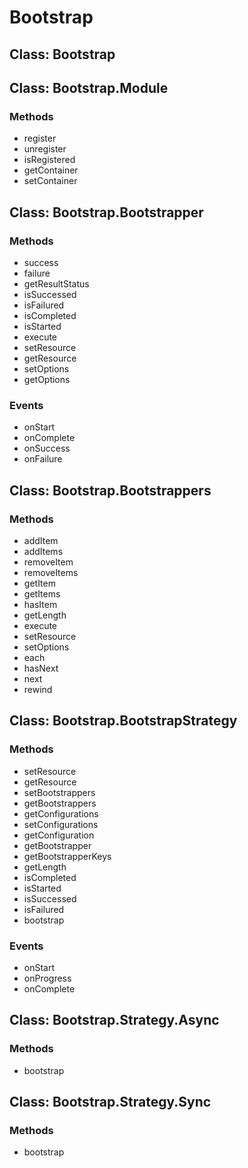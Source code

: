 
Bootstrap
==============================================================



Class: Bootstrap
--------------------------------------------------------------









Class: Bootstrap.Module
--------------------------------------------------------------

### Methods

* register
* unregister
* isRegistered
* getContainer
* setContainer


Class: Bootstrap.Bootstrapper
--------------------------------------------------------------


### Methods

* success
* failure
* getResultStatus
* isSuccessed
* isFailured
* isCompleted
* isStarted
* execute
* setResource
* getResource
* setOptions
* getOptions


### Events

* onStart
* onComplete
* onSuccess
* onFailure


Class: Bootstrap.Bootstrappers
--------------------------------------------------------------

### Methods

* addItem
* addItems
* removeItem
* removeItems
* getItem
* getItems
* hasItem
* getLength
* execute
* setResource
* setOptions
* each
* hasNext
* next
* rewind



Class: Bootstrap.BootstrapStrategy
--------------------------------------------------------------

### Methods

* setResource
* getResource
* setBootstrappers
* getBootstrappers
* getConfigurations
* setConfigurations
* getConfiguration
* getBootstrapper
* getBootstrapperKeys
* getLength
* isCompleted
* isStarted
* isSuccessed
* isFailured
* bootstrap

### Events

* onStart
* onProgress
* onComplete


Class: Bootstrap.Strategy.Async
--------------------------------------------------------------



### Methods

* bootstrap




Class: Bootstrap.Strategy.Sync
--------------------------------------------------------------



### Methods

* bootstrap
